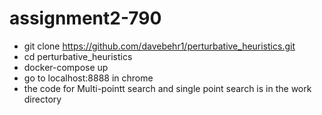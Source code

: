 # assignment2-790

- git clone https://github.com/davebehr1/perturbative_heuristics.git
- cd perturbative_heuristics
- docker-compose up
- go to localhost:8888 in chrome
- the code for Multi-pointt search and single point search is in the work directory
